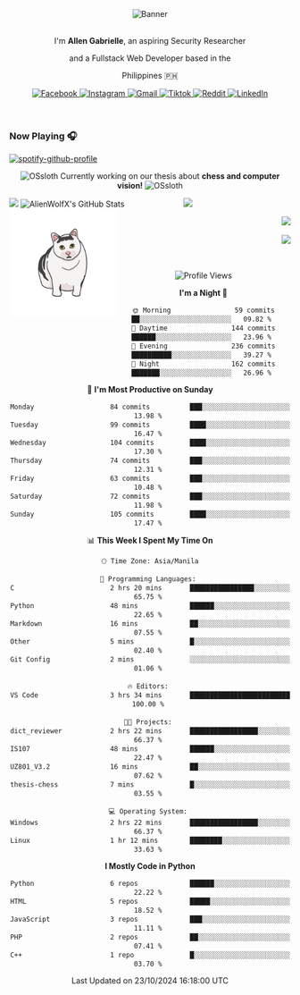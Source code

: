<!-- AlienWolfX -->
<div align="center">
  <div>
    <!-- ME -->
    <img src="assets/banner.png" alt="Banner" />
    <div>
      <br />
      <p>I'm <b>Allen Gabrielle</b>, an aspiring Security Researcher</p>
      <p>and a Fullstack Web Developer based in the</p>
      <p>Philippines 🇵🇭</p>
    </div>
    <!-- Start Socials -->
    <div style="gap: 4px; align-items: center; margin-top: 10px">
      <a href="https://www.facebook.com/cruizallen">
        <img src="https://img.shields.io/badge/Facebook-blue?logo=facebook" alt="Facebook">
      </a>
      <a href="https://www.instagram.com/cruizallen">
        <img src="https://img.shields.io/badge/Instagram-purple?logo=instagram" alt="Instagram">
      </a>
      <a href="mailto:allengabrielle.cruiz@carsu.edu.ph">
        <img src="https://img.shields.io/badge/Gmail-white?logo=gmail" alt="Gmail">
      </a>
      <a href="https://www.tiktok.com/@cruizallen">
        <img src="https://img.shields.io/badge/Tiktok-black?logo=tiktok" alt="Tiktok">
      </a>
      <a href="https://www.reddit.com/user/AlienWolfX05">
        <img src="https://img.shields.io/badge/Reddit-white?logo=reddit" alt="Reddit">
      </a>
      <a href="https://www.linkedin.com/in/cruizallen">
        <img src="https://img.shields.io/badge/LinkedIn-blue?logo=linkedin" alt="LinkedIn">
      </a>
    </div>
    <!-- End Socials -->
  </div>
</div>

<br />
<br />

### Now Playing 🎧

<div align="left">

[![spotify-github-profile](https://spotify-github-profile.kittinanx.com/api/view?uid=eui8z7q3mzgrl6ogni10r05f6&cover_image=true&theme=novatorem&show_offline=true&background_color=121212&interchange=false&bar_color=53b14f&bar_color_cover=false)](https://spotify-github-profile.kittinanx.com/api/view?uid=eui8z7q3mzgrl6ogni10r05f6&redirect=true)

</div>

<div align="center">

![OSsloth](https://git.io/OSsloth) Currently working on our thesis about **chess and computer vision!** ![OSsloth](https://git.io/OSsloth)

</div>

<img width="38%" align="right" src="https://i.ibb.co/NsqfLfK/AC-Logo-1.png"/> 

<a>
<img width="50%" src="https://github-stats-alpha.vercel.app/api?username=AlienWolfX&cc=151515&tc=fff&ic=0a6da4&bc=151515" />

<img width="50%" src="https://github-readme-streak-stats.herokuapp.com/?user=AlienWolfX&theme=dark&hide_border=true" alt="AlienWolfX's GitHub Stats" />
</a>

<br />

<img align="left" width="38%" src="assets/confused.png" />

<div align="right" >

<a href="https://github.com/AlienWolfX/thesis-chess"><img width="50%" src="https://github-readme-stats.vercel.app/api/pin/?username=alienwolfx&repo=thesis-chess&title_color=fff&icon_color=f9f9f9&text_color=9f9f9f&bg_color=151515" /></a>

<a href="https://github.com/AlienWolfX/UZ801-USB_MODEM"><img width="50%" src="https://github-readme-stats.vercel.app/api/pin/?username=alienwolfx&repo=UZ801-USB_MODEM&title_color=fff&icon_color=f9f9f9&text_color=9f9f9f&bg_color=151515" /></a>

</div>

<br />

<div align="center">

<!--START_SECTION:waka-->
![Profile Views](http://img.shields.io/badge/Profile%20Views-7-blue)

**I'm a Night 🦉** 

```text
🌞 Morning                59 commits          ██░░░░░░░░░░░░░░░░░░░░░░░   09.82 % 
🌆 Daytime                144 commits         ██████░░░░░░░░░░░░░░░░░░░   23.96 % 
🌃 Evening                236 commits         ██████████░░░░░░░░░░░░░░░   39.27 % 
🌙 Night                  162 commits         ███████░░░░░░░░░░░░░░░░░░   26.96 % 
```
📅 **I'm Most Productive on Sunday** 

```text
Monday                   84 commits          ███░░░░░░░░░░░░░░░░░░░░░░   13.98 % 
Tuesday                  99 commits          ████░░░░░░░░░░░░░░░░░░░░░   16.47 % 
Wednesday                104 commits         ████░░░░░░░░░░░░░░░░░░░░░   17.30 % 
Thursday                 74 commits          ███░░░░░░░░░░░░░░░░░░░░░░   12.31 % 
Friday                   63 commits          ███░░░░░░░░░░░░░░░░░░░░░░   10.48 % 
Saturday                 72 commits          ███░░░░░░░░░░░░░░░░░░░░░░   11.98 % 
Sunday                   105 commits         ████░░░░░░░░░░░░░░░░░░░░░   17.47 % 
```


📊 **This Week I Spent My Time On** 

```text
🕑︎ Time Zone: Asia/Manila

💬 Programming Languages: 
C                        2 hrs 20 mins       ████████████████░░░░░░░░░   65.75 % 
Python                   48 mins             ██████░░░░░░░░░░░░░░░░░░░   22.65 % 
Markdown                 16 mins             ██░░░░░░░░░░░░░░░░░░░░░░░   07.55 % 
Other                    5 mins              █░░░░░░░░░░░░░░░░░░░░░░░░   02.40 % 
Git Config               2 mins              ░░░░░░░░░░░░░░░░░░░░░░░░░   01.06 % 

🔥 Editors: 
VS Code                  3 hrs 34 mins       █████████████████████████   100.00 % 

🐱‍💻 Projects: 
dict_reviewer            2 hrs 22 mins       █████████████████░░░░░░░░   66.37 % 
IS107                    48 mins             ██████░░░░░░░░░░░░░░░░░░░   22.47 % 
UZ801_V3.2               16 mins             ██░░░░░░░░░░░░░░░░░░░░░░░   07.62 % 
thesis-chess             7 mins              █░░░░░░░░░░░░░░░░░░░░░░░░   03.55 % 

💻 Operating System: 
Windows                  2 hrs 22 mins       █████████████████░░░░░░░░   66.37 % 
Linux                    1 hr 12 mins        ████████░░░░░░░░░░░░░░░░░   33.63 % 
```

**I Mostly Code in Python** 

```text
Python                   6 repos             ██████░░░░░░░░░░░░░░░░░░░   22.22 % 
HTML                     5 repos             █████░░░░░░░░░░░░░░░░░░░░   18.52 % 
JavaScript               3 repos             ███░░░░░░░░░░░░░░░░░░░░░░   11.11 % 
PHP                      2 repos             ██░░░░░░░░░░░░░░░░░░░░░░░   07.41 % 
C++                      1 repo              █░░░░░░░░░░░░░░░░░░░░░░░░   03.70 % 
```




 Last Updated on 23/10/2024 16:18:00 UTC
<!--END_SECTION:waka-->

</div>
